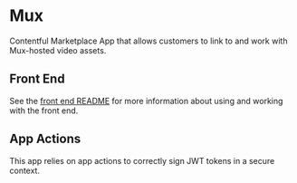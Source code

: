 # Mux

Contentful Marketplace App that allows customers to link to and work with Mux-hosted video assets.


## Front End

See the [front end README](./frontend/README.md) for more information about using and working with the front end.

## App Actions

This app relies on app actions to correctly sign JWT tokens in a secure context.